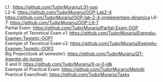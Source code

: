 L1 : https://github.com/TudorMurariu/L01-oop <br>
L2-4: https://github.com/TudorMurariu/OOP-Lab2-4 <br>
https://github.com/TudorMurariu/OOP-lab-2-4-implementare-dinamica
L6-7: https://github.com/TudorMurariu/OOP-L6-7 <br>
Partial Exem: https://github.com/TudorMurariu/Partial-Exam-OOP <br>
Exemple of Teoretical Exam x1: https://github.com/TudorMurariu/Exemplu-Examen-Teoretic-OOP1 <br>
Exemple of Teoretical Exam x2: https://github.com/TudorMurariu/Exemplu-Examen-Teoretic-OOP2 <br>
Big Project(took all semester): https://github.com/TudorMurariu/QT-Agentie-de-turism <br>
X and 0: https://github.com/TudorMurariu/X-si-0-idk <br>
Exemple of Practical Exam: https://github.com/TudorMurariu/Melodii <br>
Practical Exam(final): https://github.com/TudorMurariu/Tasks 
